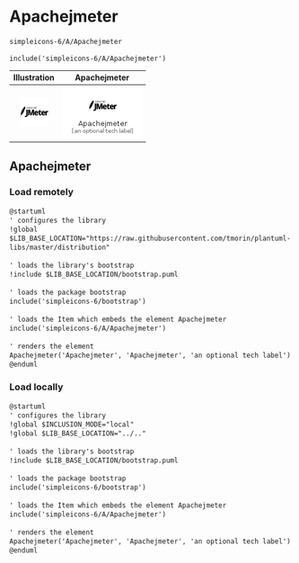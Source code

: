 # Apachejmeter


```text
simpleicons-6/A/Apachejmeter
```

```text
include('simpleicons-6/A/Apachejmeter')
```



| Illustration | Apachejmeter |
| :---: | :---: |
| ![illustration for Illustration](../../simpleicons-6/A/Apachejmeter.png) | ![illustration for Apachejmeter](../../simpleicons-6/A/Apachejmeter.Local.png) |




## Apachejmeter

### Load remotely
```plantuml
@startuml
' configures the library
!global $LIB_BASE_LOCATION="https://raw.githubusercontent.com/tmorin/plantuml-libs/master/distribution"

' loads the library's bootstrap
!include $LIB_BASE_LOCATION/bootstrap.puml

' loads the package bootstrap
include('simpleicons-6/bootstrap')

' loads the Item which embeds the element Apachejmeter
include('simpleicons-6/A/Apachejmeter')

' renders the element
Apachejmeter('Apachejmeter', 'Apachejmeter', 'an optional tech label')
@enduml
```

### Load locally
```plantuml
@startuml
' configures the library
!global $INCLUSION_MODE="local"
!global $LIB_BASE_LOCATION="../.."

' loads the library's bootstrap
!include $LIB_BASE_LOCATION/bootstrap.puml

' loads the package bootstrap
include('simpleicons-6/bootstrap')

' loads the Item which embeds the element Apachejmeter
include('simpleicons-6/A/Apachejmeter')

' renders the element
Apachejmeter('Apachejmeter', 'Apachejmeter', 'an optional tech label')
@enduml
```

